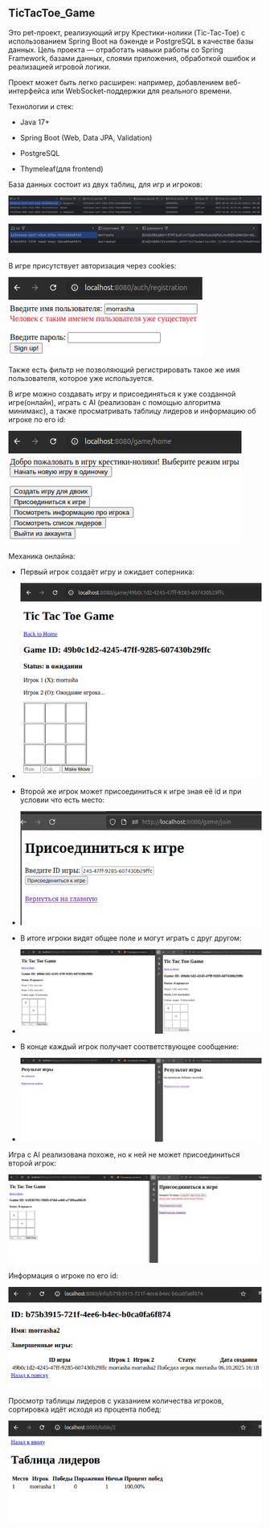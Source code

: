 ## TicTacToe_Game

Это pet-проект, реализующий игру Крестики-нолики (Tic-Tac-Toe) с использованием Spring Boot на бэкенде и PostgreSQL в качестве базы данных. Цель проекта — отработать навыки работы со Spring Framework, базами данных, слоями приложения, обработкой ошибок и реализацией игровой логики.

Проект может быть легко расширен: например, добавлением веб-интерфейса или WebSocket-поддержки для реального времени.

Технологии и стек:

- Java 17+

- Spring Boot (Web, Data JPA, Validation)

- PostgreSQL

- Thymeleaf(для frontend)

База данных состоит из двух таблиц, для игр и игроков:

 ![alt text](<Снимок экрана от 2025-10-06 19-07-59.png>)
 
 ![alt text](<Снимок экрана от 2025-10-06 19-09-52.png>)


В игре присутствует авторизация через cookies:

  ![alt text](<Снимок экрана от 2025-10-06 19-13-08.png>)

Также есть фильтр не позволяющий регистрировать такое же имя пользователя, которое уже используется.

В игре можно создавать игру и присоединяться к уже созданной игре(онлайн), играть с AI (реализован с помощью алгоритма минимакс), а также просматривать таблицу лидеров и информацию об игроке по его id:

![alt text](<Снимок экрана от 2025-10-06 19-15-23.png>)

Механика онлайна:

- Первый игрок создаёт игру и ожидает соперника:

- ![alt text](<Снимок экрана от 2025-10-06 19-21-11.png>)

- Второй же игрок может присоединиться к игре зная её id и при условии что есть место:

- ![alt text](<Снимок экрана от 2025-10-06 19-22-08.png>)

- В итоге игроки видят общее поле и могут играть с друг другом:

- ![alt text](<Снимок экрана от 2025-10-06 19-23-12.png>)

- В конце каждый игрок получает соответствующее сообщение:

- ![alt text](<Снимок экрана от 2025-10-06 19-24-30.png>)


Игра с AI реализована похоже, но к ней не может присоединиться второй игрок:

![alt text](<Снимок экрана от 2025-10-06 19-31-51.png>)

Информация о игроке по его id:

![alt text](<Снимок экрана от 2025-10-06 19-33-01.png>)

Просмотр таблицы лидеров с указанием количества игроков, сортировка идёт исходя из процента побед:

![alt text](<Снимок экрана от 2025-10-06 19-33-40.png>)


